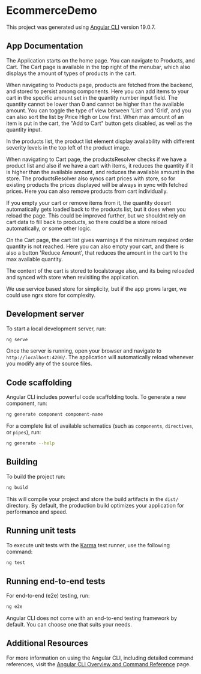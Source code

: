# EcommerceDemo

This project was generated using [Angular CLI](https://github.com/angular/angular-cli) version 19.0.7.

## App Documentation

The Application starts on the home page.
You can navigate to Products, and Cart.
The Cart page is available in the top right of the menubar, which also displays the amount of types of products in the cart.

When navigating to Products page, products are fetched from the backend, and stored to persist among components.
Here you can add items to your cart in the specific amount set in the quantity number input field.
The quantity cannot be lower than 0 and cannot be higher than the available amount.
You can toggle the type of view between 'List' and 'Grid', and you can also sort the list by Price High or Low first.
When max amount of an item is put in the cart, the "Add to Cart" button gets disabled, as well as the quantity input.

In the products list, the product list element display availability with different severity levels in the top left of the product image.

When navigating to Cart page, the productsResolver checks if we have a product list and also if we have a cart with items,
it reduces the quantity if it is higher than the available amount, and reduces the available amount in the store.
The productsResolver also syncs cart prices with store, so for existing products the prices displayed will be always in sync with fetched prices.
Here you can also remove products from cart individually.

If you empty your cart or remove items from it, the quantity doesnt automatically gets loaded back to the products list, but it does when you reload
the page. This could be improved further, but we shouldnt rely on cart data to fill back to products, so there could be a store reload automatically, 
or some other logic.

On the Cart page, the cart list gives warnings if the minimum required order quantity is not reached.
Here you can also empty your cart, and there is also a button 'Reduce Amount', that reduces the amount in the cart to the max available quantity.

The content of the cart is stored to localstorage also, and its being reloaded and synced with store when revisiting the application.

We use service based store for simplicity, but if the app grows larger, we could use ngrx store for complexity.

## Development server

To start a local development server, run:

```bash
ng serve
```

Once the server is running, open your browser and navigate to `http://localhost:4200/`. The application will automatically reload whenever you modify any of the source files.

## Code scaffolding

Angular CLI includes powerful code scaffolding tools. To generate a new component, run:

```bash
ng generate component component-name
```

For a complete list of available schematics (such as `components`, `directives`, or `pipes`), run:

```bash
ng generate --help
```

## Building

To build the project run:

```bash
ng build
```

This will compile your project and store the build artifacts in the `dist/` directory. By default, the production build optimizes your application for performance and speed.

## Running unit tests

To execute unit tests with the [Karma](https://karma-runner.github.io) test runner, use the following command:

```bash
ng test
```

## Running end-to-end tests

For end-to-end (e2e) testing, run:

```bash
ng e2e
```

Angular CLI does not come with an end-to-end testing framework by default. You can choose one that suits your needs.

## Additional Resources

For more information on using the Angular CLI, including detailed command references, visit the [Angular CLI Overview and Command Reference](https://angular.dev/tools/cli) page.

